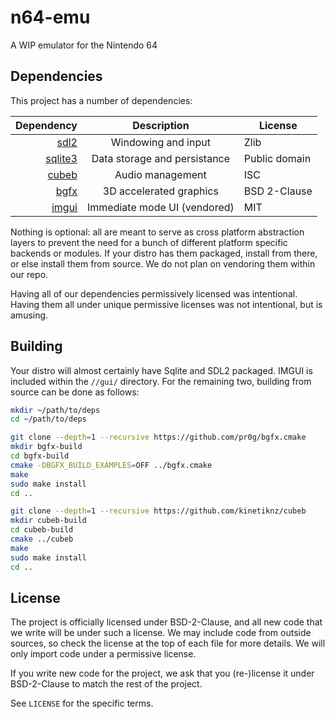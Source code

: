 n64-emu
=======

A WIP emulator for the Nintendo 64

Dependencies
------------

This project has a number of dependencies:

Dependency   | Description                  | License
-----------: | :--------------------------: | -------
[sdl2][1]    | Windowing and input          | Zlib
[sqlite3][2] | Data storage and persistance | Public domain
[cubeb][3]   | Audio management             | ISC
[bgfx][4]    | 3D accelerated graphics      | BSD 2-Clause
[imgui][5]   | Immediate mode UI (vendored) | MIT

[1]: https://libsdl.org
[2]: https://sqlite.org/index.html
[3]: https://github.com/kinetiknz/cubeb
[4]: https://github.com/bkaradzic/bgfx
[5]: https://github.com/ocornut/imgui

Nothing is optional: all are meant to serve as cross platform abstraction
layers to prevent the need for a bunch of different platform specific backends
or modules. If your distro has them packaged, install from there, or else
install them from source. We do not plan on vendoring them within our repo.

Having all of our dependencies permissively licensed was intentional. Having
them all under unique permissive licenses was not intentional, but is amusing.

Building
--------

Your distro will almost certainly have Sqlite and SDL2 packaged. IMGUI is
included within the `//gui/` directory. For the remaining two, building from
source can be done as follows:

```sh
mkdir ~/path/to/deps
cd ~/path/to/deps

git clone --depth=1 --recursive https://github.com/pr0g/bgfx.cmake
mkdir bgfx-build
cd bgfx-build
cmake -DBGFX_BUILD_EXAMPLES=OFF ../bgfx.cmake
make
sudo make install
cd ..

git clone --depth=1 --recursive https://github.com/kinetiknz/cubeb
mkdir cubeb-build
cd cubeb-build
cmake ../cubeb
make
sudo make install
cd ..
```

License
-------

The project is officially licensed under BSD-2-Clause, and all new code that
we write will be under such a license. We may include code from outside
sources, so check the license at the top of each file for more details. We
will only import code under a permissive license.

If you write new code for the project, we ask that you (re-)license it under
BSD-2-Clause to match the rest of the project.

See `LICENSE` for the specific terms.
